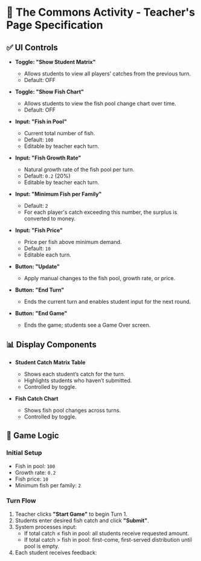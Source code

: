 # 🎣 The Commons Activity - Teacher's Page Specification

## ✅ UI Controls

- **Toggle: "Show Student Matrix"**
  - Allows students to view all players’ catches from the previous turn.
  - Default: OFF

- **Toggle: "Show Fish Chart"**
  - Allows students to view the fish pool change chart over time.
  - Default: OFF

- **Input: "Fish in Pool"**
  - Current total number of fish.
  - Default: `100`
  - Editable by teacher each turn.

- **Input: "Fish Growth Rate"**
  - Natural growth rate of the fish pool per turn.
  - Default: `0.2` (20%)
  - Editable by teacher each turn.

- **Input: "Minimum Fish per Family"**
  - Default: `2`
  - For each player's catch exceeding this number, the surplus is converted to money.

- **Input: "Fish Price"**
  - Price per fish above minimum demand.
  - Default: `10`
  - Editable each turn.

- **Button: "Update"**
  - Apply manual changes to the fish pool, growth rate, or price.

- **Button: "End Turn"**
  - Ends the current turn and enables student input for the next round.

- **Button: "End Game"**
  - Ends the game; students see a Game Over screen.

## 📊 Display Components

- **Student Catch Matrix Table**
  - Shows each student’s catch for the turn.
  - Highlights students who haven’t submitted.
  - Controlled by toggle.

- **Fish Catch Chart**
  - Shows fish pool changes across turns.
  - Controlled by toggle.

## 🔁 Game Logic

### Initial Setup
- Fish in pool: `100`
- Growth rate: `0.2`
- Fish price: `10`
- Minimum fish per family: `2`

### Turn Flow
1. Teacher clicks **"Start Game"** to begin Turn 1.
2. Students enter desired fish catch and click **"Submit"**.
3. System processes input:
   - If total catch ≤ fish in pool: all students receive requested amount.
   - If total catch > fish in pool: first-come, first-served distribution until pool is empty.
4. Each student receives feedback:
